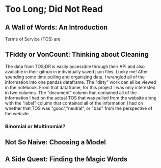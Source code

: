 # Too Long; Did Not Read 

## A Wall of Words: An Introduction

Terms of Service (TOS) are

## TFiddy or VonCount: Thinking about Cleaning

The data from TOS;DR is easily accessible through their API and also available in their github in individually saved json files. Lucky me! After spending some time pulling and organizing data, I wrangled all of the information into one pandas dataframe. The "dirty" work can all be viewed in the notebook. From that dataframe, for this project I was only interested in two columns. The "document" column that contained all of the information I had on the actual TOS that was pulled from the website along with the "label" column that contained all of the information I had on whether that TOS was "good","neutral", or "bad" from the perspective of the website.

### Binomial or Multinomial?



## Not So Naive: Choosing a Model

## A Side Quest: Finding the Magic Words

## 

